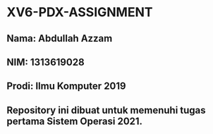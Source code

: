 # XV6-PDX-ASSIGNMENT

## Nama: Abdullah Azzam
## NIM: 1313619028
## Prodi: Ilmu Komputer 2019
## Repository ini dibuat untuk memenuhi tugas pertama Sistem Operasi 2021.
